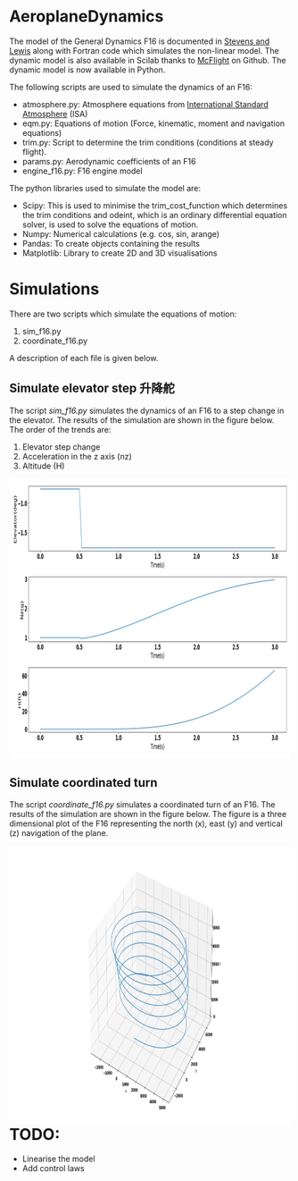 # AeroplaneDynamics
The model of the General Dynamics F16 is documented in 
[Stevens and Lewis](https://www.amazon.com/Aircraft-Control-Simulation-Brian-Stevens/dp/0471371459) along with Fortran code which simulates the non-linear model. The dynamic model is also available in Scilab thanks to [McFlight](https://github.com/fsandre/mcflight) on Github. 
The dynamic model is now available in Python. 

The following scripts are used to simulate the dynamics of an F16:
* atmosphere.py: Atmosphere equations from [International Standard Atmosphere](https://ntrs.nasa.gov/archive/nasa/casi.ntrs.nasa.gov/19770009539.pdf) (ISA)
* eqm.py: Equations of motion (Force, kinematic, moment and navigation equations)
* trim.py: Script to determine the trim conditions (conditions at steady flight).
* params.py: Aerodynamic coefficients of an F16
* engine_f16.py: F16 engine model

The python libraries used to simulate the model are:
* Scipy: This is used to minimise the trim_cost_function which determines the trim conditions and odeint, which is an ordinary differential equation solver, is used to solve the equations of motion.
* Numpy: Numerical calculations (e.g. cos, sin, arange)
* Pandas: To create objects containing the results
* Matplotlib: Library to create 2D and 3D visualisations

# Simulations
There are two scripts which simulate the equations of motion:
1. sim_f16.py
2. coordinate_f16.py

A description of each file is given below.

## Simulate elevator step   升降舵
The script *sim_f16.py* simulates the dynamics of an F16 to a step change in the elevator. The results of the simulation are shown in the figure below. The order of the trends are:
1. Elevator step change
2. Acceleration in the z axis (nz)
3. Altitude (H)

<img width="800" height="500" src="elevator_step.png">

## Simulate coordinated turn
The script *coordinate_f16.py* simulates a coordinated turn of an F16. The results of the simulation are shown in the figure below. The figure is a three dimensional plot of the F16 representing the north (x), east (y) and vertical (z) navigation of the plane.

<img align="left" width="1000" height="500" src="coordinated_turn_F16.png">

# TODO:
* Linearise the model
* Add control laws
